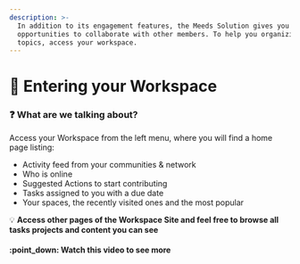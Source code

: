 ```yaml
---
description: >-
  In addition to its engagement features, the Meeds Solution gives you great
  opportunities to collaborate with other members. To help you organizing
  topics, access your workspace.
---
```


# 💼 Entering your Workspace

### :question: What are we talking about?

Access your Workspace from the left menu, where you will find a home page listing:

* Activity feed from your communities & network
* Who is online
* Suggested Actions to start contributing
* Tasks assigned to you with a due date
* Your spaces, the recently visited ones and the most popular

:bulb: **Access other pages of the Workspace Site and feel free to browse all tasks projects and content you can see**

#### :point\_down: Watch this video to see more
